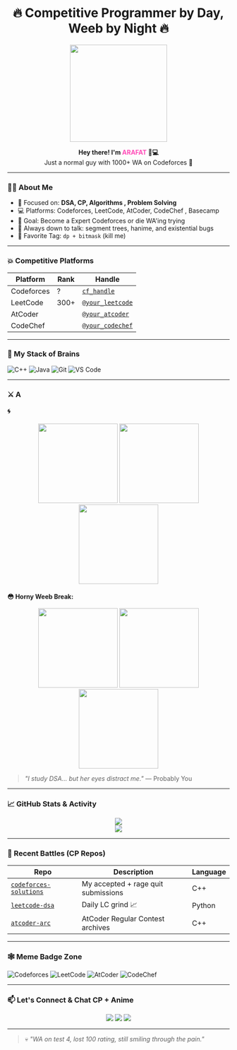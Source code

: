 <h1 align="center">🔥 Competitive Programmer by Day, Weeb by Night 🔥</h1>

<p align="center">
  <img src="https://i.pinimg.com/originals/64/86/9e/64869ea4b4f58c339743862b33b6ea70.gif" width="220px" />
</p>

<p align="center">
  <b>Hey there! I'm <span style="color:#ff4db8;">ARAFAT</span> 🧠💻</b><br>
  Just a normal guy with 1000+ WA on Codeforces 😤
</p>

---

### 👨‍💻 About Me
- 🧩 Focused on: **DSA, CP, Algorithms , Problem Solving**
- 💻 Platforms: Codeforces, LeetCode, AtCoder, CodeChef , Basecamp
- 🎯 Goal: Become a Expert Codeforces  or die WA'ing trying
- 💬 Always down to talk: segment trees, hanime, and existential bugs
- 🧠  Favorite Tag: `dp + bitmask` (kill me)

---

### 💥 Competitive Platforms

| Platform | Rank | Handle |
|----------|------|--------|
| Codeforces | ? | [`cf_handle`](https://codeforces.com/profile/weepinbelllllllll) |
| LeetCode | 300+ | [`@your_leetcode`](https://leetcode.com/your_leetcode) |
| AtCoder |  | [`@your_atcoder`](https://atcoder.jp/users/your_atcoder) |
| CodeChef |  | [`@your_codechef`](https://www.codechef.com/users/your_codechef) |

---

### 🧠 My Stack of Brains

![C++](https://img.shields.io/badge/C%2B%2B-00599C?style=flat&logo=c%2B%2B&logoColor=white)
![Java](https://img.shields.io/badge/Java-ED8B00?style=flat&logo=java&logoColor=white)
![Git](https://img.shields.io/badge/Git-F05032?style=flat&logo=git&logoColor=white)
![VS Code](https://img.shields.io/badge/VSCode-007ACC?style=flat&logo=visual-studio-code&logoColor=white)

---

### ⚔️ A

#### 🌀 
<p align="center">
  <img src="https://media1.tenor.com/m/EdV_frZ4e_QAAAAC/anime-naruto.gif" width="180" />
  <img src="https://media1.tenor.com/m/beMRwzm5cCcAAAAC/ragna-crimson.gif" width="180" />
  <img src="https://media1.tenor.com/m/b1z5tskeGF4AAAAC/solo-leveling-sung-jin-woo.gif" width="180" />
</p>

#### 😳 Horny Weeb Break:
<p align="center">
  <img src="https://media.giphy.com/media/ArKx9F4fu5kZW/giphy.gif" width="180" />
  <img src="https://media.giphy.com/media/nNxT5qXR02FOM/giphy.gif" width="180" />
  <img src="https://media.giphy.com/media/7aU5yL2Wv7L28/giphy.gif" width="180" />
</p>

> _"I study DSA... but her eyes distract me."_ — Probably You

---

### 📈 GitHub Stats & Activity

<p align="center">
  <img src="https://github-readme-stats.vercel.app/api?username=your_github_username&theme=tokyonight&show_icons=true" />
  <br>
  <img src="https://github-readme-streak-stats.herokuapp.com/?user=your_github_username&theme=tokyonight" />
</p>

---

### 🔪 Recent Battles (CP Repos)

| Repo | Description | Language |
|------|-------------|----------|
| [`codeforces-solutions`](https://github.com/yourname/codeforces-solutions) | My accepted + rage quit submissions | C++ |
| [`leetcode-dsa`](https://github.com/yourname/leetcode-dsa) | Daily LC grind 📈 | Python |
| [`atcoder-arc`](https://github.com/yourname/atcoder-arc) | AtCoder Regular Contest archives | C++ |

---

### 🕸️ Meme Badge Zone

![Codeforces](https://img.shields.io/badge/Codeforces-WA%20in%20pretest-red?style=flat)
![LeetCode](https://img.shields.io/badge/LeetCode-2%20hours%2C%201%20question-orange)
![AtCoder](https://img.shields.io/badge/AtCoder-ABC%20only-blue)
![CodeChef](https://img.shields.io/badge/CodeChef-Time%20Limit%20Exceeded-8B4513)

---

### 📫 Let's Connect & Chat CP + Anime

<p align="center">
  <a href="https://t.me/yourhandle"><img src="https://img.shields.io/badge/Telegram-%23121011.svg?style=for-the-badge&logo=telegram&logoColor=white" /></a>
  <a href="https://x.com/yourhandle"><img src="https://img.shields.io/badge/Twitter-black?style=for-the-badge&logo=x&logoColor=white" /></a>
  <a href="https://github.com/yourusername"><img src="https://img.shields.io/badge/GitHub-181717?style=for-the-badge&logo=github&logoColor=white" /></a>
</p>

---

> 💀 _"WA on test 4, lost 100 rating, still smiling through the pain."_  
